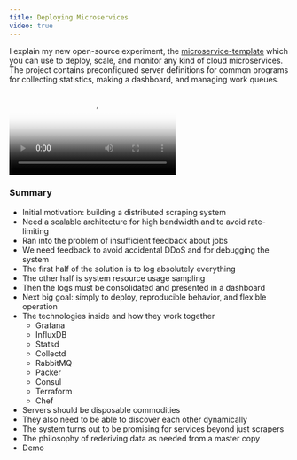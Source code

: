 ```yaml
---
title: Deploying Microservices
video: true
---
```


I explain my new open-source experiment, the
[microservice-template](https://github.com/begriffs/microservice-template)
which you can use to deploy, scale, and monitor any kind of cloud
microservices. The project contains preconfigured server definitions
for common programs for collecting statistics, making a dashboard,
and managing work queues.

<video poster="https://i.vimeocdn.com/video/507185690.jpg?mw=700"
       class="video-js vjs-default-skin" controls preload="auto">
  <source src="http://player.vimeo.com/external/119660173.hd.mp4?s=c01b34d9882a7a179c3b885b8d523e0e" type="video/mp4">
</video>

### Summary

* Initial motivation: building a distributed scraping system
* Need a scalable architecture for high bandwidth and to avoid rate-limiting
* Ran into the problem of insufficient feedback about jobs
* We need feedback to avoid accidental DDoS and for debugging the system
* The first half of the solution is to log absolutely everything
* The other half is system resource usage sampling
* Then the logs must be consolidated and presented in a dashboard
* Next big goal: simply to deploy, reproducible behavior, and flexible operation
* The technologies inside and how they work together
    * Grafana
    * InfluxDB
    * Statsd
    * Collectd
    * RabbitMQ
    * Packer
    * Consul
    * Terraform
    * Chef
* Servers should be disposable commodities
* They also need to be able to discover each other dynamically
* The system turns out to be promising for services beyond just scrapers
* The philosophy of rederiving data as needed from a master copy
* Demo
